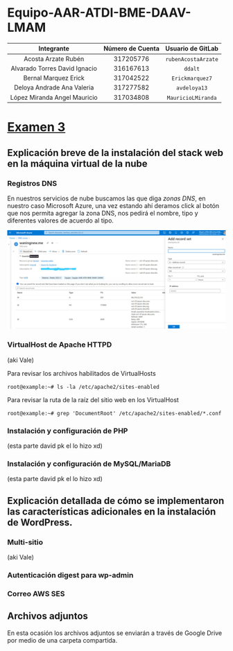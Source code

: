 # Equipo-AAR-ATDI-BME-DAAV-LMAM

| Integrante                     | Número de Cuenta | Usuario de GitLab   |
|:------------------------------:|:----------------:|:-------------------:|
| Acosta Arzate Rubén            | 317205776        | `rubenAcostaArzate` |
| Alvarado Torres David Ignacio  | 316167613        | `ddalt`             |
| Bernal Marquez Erick           | 317042522        | `Erickmarquez7`     |
| Deloya Andrade Ana Valeria     | 317277582        | `avdeloya13`        |
| López Miranda Angel Mauricio   | 317034808        | `MauricioLMiranda`  |

# [Examen 3](https://redes-ciencias-unam.gitlab.io/2023-2/laboratorio/examen-3/)


## Explicación breve de la instalación del stack web en la máquina virtual de la nube

### Registros DNS

En nuestros servicios de nube buscamos las que diga _zonas DNS_, en nuestro caso Microsoft Azure, una vez estando ahí deramos click al botón que nos permita agregar la zona DNS, nos pedirá el nombre, tipo y diferentes valores de acuerdo al tipo.

![](img/DNS.jpeg)

### VirtualHost de Apache HTTPD

(aki Vale)

Para revisar los archivos habilitados de VirtualHosts

```
root@example:~# ls -la /etc/apache2/sites-enabled
```

Para revisar la ruta de la raíz del sitio web en los VirtualHost

```
root@example:~# grep 'DocumentRoot' /etc/apache2/sites-enabled/*.conf
```
### Instalación y configuración de PHP

(esta parte david pk el lo hizo xd)

### Instalación y configuración de MySQL/MariaDB

(esta parte david pk el lo hizo xd)


## Explicación detallada de cómo se implementaron las características adicionales en la instalación de WordPress.

### Multi-sitio 

(aki Vale)

### Autenticación digest para wp-admin

### Correo AWS SES

## Archivos adjuntos

En esta ocasión los archivos adjuntos se enviarán a través de Google Drive por medio de una carpeta compartida.